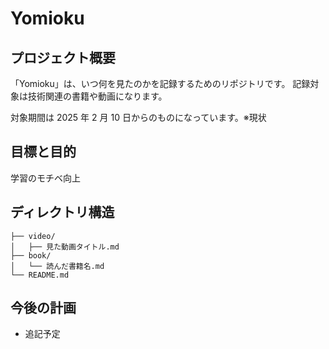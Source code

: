 # Yomioku

## プロジェクト概要

「Yomioku」は、いつ何を見たのかを記録するためのリポジトリです。
記録対象は技術関連の書籍や動画になります。

対象期間は 2025 年 2 月 10 日からのものになっています。※現状

## 目標と目的

学習のモチベ向上

## ディレクトリ構造

```
├── video/
│   ├── 見た動画タイトル.md
├── book/
│   └── 読んだ書籍名.md
└── README.md
```

## 今後の計画

- 追記予定
